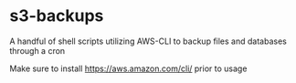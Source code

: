 # s3-backups
A handful of shell scripts utilizing AWS-CLI to backup files and databases through a cron

Make sure to install https://aws.amazon.com/cli/ prior to usage
